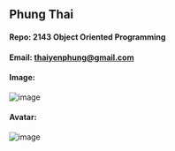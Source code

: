 ## Phung Thai

#### Repo: 2143 Object Oriented Programming

#### Email: thaiyenphung@gmail.com

#### Image:

![image](https://github.com/user-attachments/assets/368abbb4-6ac0-444b-b32b-cce04238f455)

#### Avatar:

![image](https://github.com/user-attachments/assets/3e49b262-a142-4261-8da1-e2e5fb6620cf)
